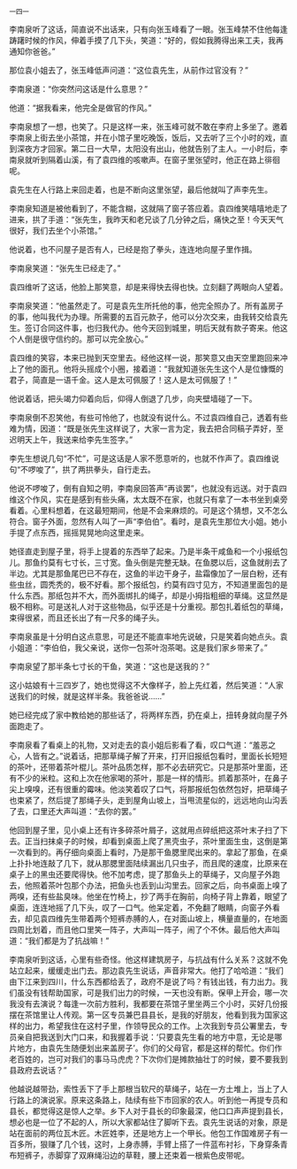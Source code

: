     一四一 

   李南泉听了这话，简直说不出话来，只有向张玉峰看了一眼。张玉峰禁不住他每逢踌躇时候的作风，伸着手摸了几下头，笑道：“好的，假如我腾得出来工夫，我再通知你爸爸。”

   那位袁小姐去了，张玉峰低声问道：“这位袁先生，从前作过官没有？”

   李南泉道：“你突然问这话是什么意思？”

   他道：“据我看来，他完全是做官的作风。”

   李南泉想了一想，也笑了。只是这样一来，张玉峰可就不敢在李府上多坐了。邀着李南泉上街去坐小茶馆，并在小馆子里吃晚饭，饭后，又去听了三个小时的戏，直到深夜方才回家。第二日一大早，太阳没有出山，他就告别了主人。一小时后，李南泉就听到隔着山溪，有了袁四维的咳嗽声。在窗子里张望时，他正在路上徘徊呢。

   袁先生在人行路上来回走着，也是不断向这里张望，最后他就叫了声李先生。

   李南泉知道是被他看到了，不能含糊，这就隔了窗子答应着。袁四维笑嘻嘻地走了进来，拱了手道：“张先生，我昨天和老兄谈了几分钟之后，痛快之至！今天天气很好，我们去坐个小茶馆。”

   他说着，也不问屋子是否有人，已经是抱了拳头，连连地向屋子里作揖。

   李南泉笑道：“张先生已经走了。”

   袁四维听了这话，他脸上那笑意，却是来得快去得也快。立刻翻了两眼向人望着。

   李南泉笑道：“他虽然走了。可是袁先生所托他的事，他完全照办了。所有盖房子的事，他叫我代为办理。所需要的五百元款子，他可以分次交来，由我转交给袁先生。签订合同这件事，也归我代办。他今天回到城里，明后天就有款子寄来。他这个人倒是很守信约的。那可以完全放心。”

   袁四维的笑容，本来已抛到天空里去。经他这样一说，那笑意又由天空里跑回来冲上了他的面孔。他将头摇成个小圈，接着道：“我就知道张先生这个人是位慷慨的君子，简直是一语千金。这人是太可佩服了！这人是太可佩服了！”

   他说着话，把头竭力仰着向后，仰得人倒退了几步，向夹壁墙碰了一下。

   李南泉倒不忍笑他，有些可怜他了，也就没有说什么。不过袁四维自己，透着有些难为情，因道：“既是张先生这样说了，大家一言为定，我去把合同稿子弄好，至迟明天上午，我送来给李先生签字。”

   李先生想说几句“不忙”，可是这话是人家不愿意听的，也就不作声了。袁四维说句“不啰唆了”，拱了两拱拳头，自行走去。

   他说不啰唆了，倒有自知之明，李南泉回答声“再谈罢”，也就没有远送。对于袁四维这个作风，实在是感到有些头痛，太太既不在家，也就只有拿了一本书坐到桌旁看着。心里料想着，在这最短期间，他是不会来麻烦的。可是这个猜想，又不怎么符合。窗子外面，忽然有人叫了一声“李伯伯”。看时，是袁先生那位大小姐。她小手提了点东西，摇摇晃晃地向这里走来。

   她径直走到屋子里，将手上提着的东西举了起来。乃是半条干咸鱼和一个小报纸包儿。那鱼约莫有七寸长，三寸宽。鱼头倒是完整无缺。在鱼腮以后，这鱼就削去了半边。尤其是那鱼尾巴已不存在，这鱼的半边干身子，盐霜像加了一层白粉，还有些虫丝，圆秃秃的，极不好看。那个报纸包，约莫有四寸见方，不知道里面包的是什么东西。那纸包并不大，而外面绑扎的绳子，却是小拇指粗细的草绳。这显然是极不相称。可是送礼人对于这些物品，似乎还是十分重视。那包扎着纸包的草绳，束得很紧，而且还长出了有一尺多的绳子头。

   李南泉虽是十分明白这点意思，可是还不能直率地先说破，只是笑着向她点头。袁小姐道：“李伯伯，我父亲说，送你一包茶叶泡茶喝。这是我们家乡带来了。”

   李南泉望了那半条七寸长的干鱼，笑道：“这也是送我的？”

   这小姑娘有十三四岁了，她也觉得这不大像样子，脸上先红着，然后笑道：“人家送我们的时候，就是这样半条。我爸爸说……”

   她已经完成了家中教给她的那些话了，将两样东西，扔在桌上，扭转身就向屋子外面跑走了。

   李南泉看了看桌上的礼物，又对走去的袁小姐后影看了看，叹口气道：“羞恶之心，人皆有之。”说着话，把那草绳子解了开来，打开旧报纸包看时，里面长长短短的茶叶，还带着茶叶棍儿。茶叶品质怎样，那不必去研究它。只是那茶叶里面，还有不少的米粒。这和上次在他家喝的茶叶，那是一样的情形。抓着那茶叶，在鼻子尖上嗅嗅，还有很重的霉味。他淡笑着叹了口气，将那报纸包依然包好，把草绳子也束紧了，然后提了那绳子头，走到屋角山坡上，当甩流星似的，远远地向山沟丢了去，口里还大声叫道：“去你的罢。”

   他回到屋子里，见小桌上还有许多碎茶叶屑子，这就用点碎纸把这茶叶末子扫了下去。正当扫抹桌子的时候，却看到桌面上爬了黑壳虫子，茶叶里面生虫，这倒是第一次看到的。再仔细向桌面上看时，乃是那干鱼腮里爬出来的。拿起了那鱼，在桌上扑扑地连敲了几下，就从那腮里面陆续漏出几只虫子，而且爬的速度，比原来在桌子上的黑虫还要爬得快。他不加考虑，提了那鱼头上的草绳子，又向屋子外跑去，他照着茶叶包那个办法，把鱼头也丢到山沟里去。回家之后，向书桌面上嗅了两嗅，还有些盐臭味。他坐在竹椅上，抄了两手在胸前，向椅子背上靠着，眼望了桌面，连连地摇了几下头，叹了一口气。他呆定着，不免翻了眼睛，向窗子外看去，却见袁四维先生带着两个短裤赤膊的人，在对面山坡上，横量直量的，在地面四周比划着，而且他口里笑一阵子，大声叫一阵子，闹了个不休。最后他大声叫道：“我们都是为了抗战嘛！”

   李南泉听到这话，心里有些奇怪。他这样建筑房子，与抗战有什么关系？这就不免站立起来，缓缓走出门去。那边袁先生说话，声音非常大。他打了哈哈道：“我们由下江来到四川，什么东西都给丢了，政府不是说了吗？有钱出钱，有力出力。我们虽没有钱帮助国家，可是我们出力的时候，一天也没有断。保甲上开会，哪一次我没有去演说？每逢一次前方胜利，我都要在茶馆子里坐两三个小时，买好几份报摆在茶馆里让人传观。第一区专员兼巴县县长，是我的好朋友，他看到我为国家这样的出力，希望我住在这村子里，作领导民众的工作。上次我到专员公署里去，专员亲自把我送到大门口来，和我握着手说：‘只要袁先生看的地方中意，无论是哪片地方，由袁先生随便划出来盖房子’。你们的父母官，都是这样的帮忙。你们作老百姓的，岂可对我们的事马马虎虎？下次你们是摊款抽壮丁的时候，要不要我到县政府去说话？”

   他越说越带劲，索性丢下了手上那根当软尺的草绳子，站在一方土堆上，当上了人行路上的演说家。原来这条路上，陆续有些下市回家的农人。听到他一再提专员和县长，都觉得这是惊人之举。乡下人对于县长的印象最深，他口口声声提到县长，想必也是一位了不起的人，所以大家都站住了脚听下去。袁先生说话的对象，原是站在面前的两位瓦木匠。木匠姓李，还是地方上一个甲长。他包工作国难房子有一百多所，狠赚了几个钱，这时，上身赤膊，手臂上搭了一件蓝布衬衫，下身穿条青布短裤子，赤脚穿了双麻绳沿边的草鞋，腰上还束着一根紫色皮带呢。

